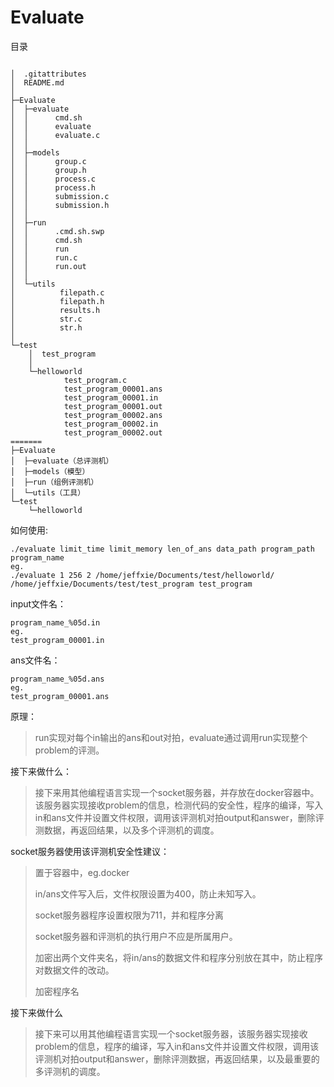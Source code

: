 # Evaluate

目录
```

│  .gitattributes
│  README.md
│
├─Evaluate
│  ├─evaluate
│  │      cmd.sh
│  │      evaluate
│  │      evaluate.c
│  │
│  ├─models
│  │      group.c
│  │      group.h
│  │      process.c
│  │      process.h
│  │      submission.c
│  │      submission.h
│  │
│  ├─run
│  │      .cmd.sh.swp
│  │      cmd.sh
│  │      run
│  │      run.c
│  │      run.out
│  │
│  └─utils
│          filepath.c
│          filepath.h
│          results.h
│          str.c
│          str.h
│
└─test
    │  test_program
    │
    └─helloworld
            test_program.c
            test_program_00001.ans
            test_program_00001.in
            test_program_00001.out
            test_program_00002.ans
            test_program_00002.in
            test_program_00002.out
=======
├─Evaluate
│  ├─evaluate（总评测机）
│  ├─models（模型）
│  ├─run（组例评测机）
│  └─utils（工具）
└─test
    └─helloworld
```

如何使用:
```
./evaluate limit_time limit_memory len_of_ans data_path program_path program_name
eg.
./evaluate 1 256 2 /home/jeffxie/Documents/test/helloworld/ /home/jeffxie/Documents/test/test_program test_program
```


input文件名：

```
program_name_%05d.in
eg.
test_program_00001.in
```

ans文件名：
```
program_name_%05d.ans
eg.
test_program_00001.ans
```


原理：

> run实现对每个in输出的ans和out对拍，evaluate通过调用run实现整个problem的评测。

接下来做什么：

> 接下来用其他编程语言实现一个socket服务器，并存放在docker容器中。该服务器实现接收problem的信息，检测代码的安全性，程序的编译，写入in和ans文件并设置文件权限，调用该评测机对拍output和answer，删除评测数据，再返回结果，以及多个评测机的调度。

socket服务器使用该评测机安全性建议：

> 置于容器中，eg.docker
>
> in/ans文件写入后，文件权限设置为400，防止未知写入。
>
> socket服务器程序设置权限为711，并和程序分离
>
> socket服务器和评测机的执行用户不应是所属用户。
>
> 加密出两个文件夹名，将in/ans的数据文件和程序分别放在其中，防止程序对数据文件的改动。
>
> 加密程序名

接下来做什么
>接下来可以用其他编程语言实现一个socket服务器，该服务器实现接收problem的信息，程序的编译，写入in和ans文件并设置文件权限，调用该评测机对拍output和answer，删除评测数据，再返回结果，以及最重要的多评测机的调度。

